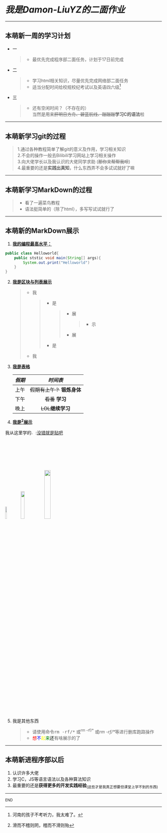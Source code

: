 ***我是Damon-LiuYZ的二面作业***
=========================
***
## 本萌新一周的学习计划
* 一
    
    >* 最优先完成程序部二面任务，计划于17日前完成
* 二
    > * 学习html相关知识，尽量优先完成网络部二面任务
    > * 适当分配时间给校规校纪考试以及英语四六级[^听力]
* 三
    > * 还有空闲时间？（不存在的）  
        当然是用来~~肝明日方舟、碧蓝航线、蹦蹦蹦~~**学习C的语法**啦
***
## 本萌新学习git的过程  
> 1.通过各种教程简单了解git的意义及作用，学习相关知识  
> 2.不会的操作一般去Bilibili学习网站上学习相关操作  
> 3.向大佬学长以及我认识的大佬同学求助 (~~那你来帮帮我呗~~)  
> 4.最重要的还是**实践出真知**，什么东西弄不会多试试就好了嘛    
***
## 本萌新学习MarkDown的过程  
> * 看了一遍菜鸟教程   
> * 语法挺简单的（除了html），多写写试试就行了   

***

## 本萌新的MarkDown展示

1. <u>**我的编程最高水平：**</u>

```java
public class Helloworld{
    public ststic void main(String[] args){
        System.out.print("Helloworld")
    }
}
```

2. <u>**我是区块与列表展示**</u>

   > * 我
   >
   >   > * 是
   >   >
   >   >   > * 展
   >   >   >
   >   >   >   > * 示
   >   >   >
   >   >   > * 展
   >   >
   >   > * 是
   >
   > * 我

3. <u>**我是表格**</u> 

   | *假期* |            *时间表*            |
   | :----: | :----------------------------: |
   |  上午  | ~~假期有上午？~~  **锻炼身体** |
   |  下午  |       ~~看番~~ **学习**        |
   |  晚上  |      ~~LOL~~**继续学习**       |

4. <u>**我是[^图片与链接]展示**</u>

​       我从这里学的<img src ="https://ss0.bdstatic.com/94oJfD_bAAcT8t7mm9GUKT-xh_/timg?image&quality=100&size=b4000_4000&sec=1568611317&di=41109fe62be971f1d821a0cc00966f3f&src=http://imgsrc.baidu.com/forum/w=580/sign=c5097a5e31d3d539c13d0fcb0a86e927/44aba4345982b2b7dc41636436adcbef74099ba7.jpg" width =2.7%>:[没错就是贴吧]([https://tieba.baidu.com](https://tieba.baidu.com/))

<img src ="https://ss0.bdstatic.com/94oJfD_bAAcT8t7mm9GUKT-xh_/timg?image&quality=100&size=b4000_4000&sec=1568611317&di=41109fe62be971f1d821a0cc00966f3f&src=http://imgsrc.baidu.com/forum/w=580/sign=c5097a5e31d3d539c13d0fcb0a86e927/44aba4345982b2b7dc41636436adcbef74099ba7.jpg" width=10%><img src ="https://ss0.bdstatic.com/94oJfD_bAAcT8t7mm9GUKT-xh_/timg?image&quality=100&size=b4000_4000&sec=1568611317&di=41109fe62be971f1d821a0cc00966f3f&src=http://imgsrc.baidu.com/forum/w=580/sign=c5097a5e31d3d539c13d0fcb0a86e927/44aba4345982b2b7dc41636436adcbef74099ba7.jpg" width=15%><img src ="https://ss0.bdstatic.com/94oJfD_bAAcT8t7mm9GUKT-xh_/timg?image&quality=100&size=b4000_4000&sec=1568611317&di=41109fe62be971f1d821a0cc00966f3f&src=http://imgsrc.baidu.com/forum/w=580/sign=c5097a5e31d3d539c13d0fcb0a86e927/44aba4345982b2b7dc41636436adcbef74099ba7.jpg" width=20%>

5. 我是其他东西

   > * 请使用命令<kbd>rm -rf/\*</kbd> 或<sup>rm -rf/\*</sup> 或<i>rm -rf/\*</i>等进行删库跑路操作
   > * <font color='red'>想</font><font color='blue'>不</font><font color='yellow'>起</font><font color='green'>来</font><font color='puper'>还</font>有啥展示的了

***

## 本萌新进程序部以后

1. 认识许多大佬
2. 学习C，JS等语言语法以及各种算法知识
3. 最重要的还是**获得更多的开发实践经验**<sub>(这些才是我真正想要但课堂上学不到的东西)</sub>  

***

<sub>END</sub>





[^听力]:河南的孩子不考听力，我太难了。
[^图片与链接]:滑而不稽则罔，稽而不滑则殆